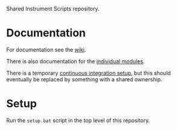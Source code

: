 Shared Instrument Scripts repository.

# Documentation

For documentation see the [wiki](https://github.com/ISISNeutronMuon/InstrumentScripts/wiki).

There is also documentation for the [individual modules](https://instrumentscripts.readthedocs.io/en/latest/index.html).

There is a temporary [continuous integration setup](https://travis-ci.org/rprospero/InstrumentScripts), but this should eventually be replaced by something with a shared ownership.

# Setup

Run the `setup.bat` script in the top level of this repository.
